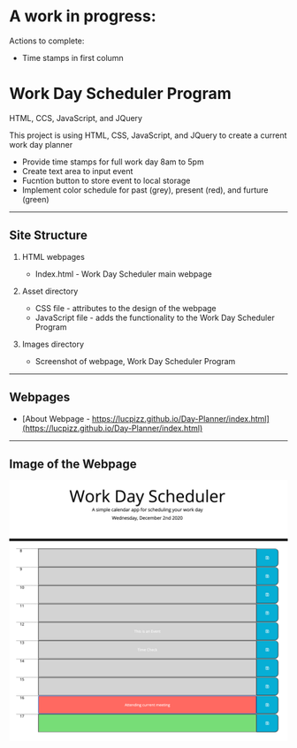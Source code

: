 # A work in progress:

Actions to complete:

- Time stamps in first column

# Work Day Scheduler Program

HTML, CCS, JavaScript, and JQuery

This project is using HTML, CSS, JavaScript, and JQuery to create a current work day planner

- Provide time stamps for full work day 8am to 5pm
- Create text area to input event
- Fucntion button to store event to local storage
- Implement color schedule for past (grey), present (red), and furture (green)

---

## Site Structure

1. HTML webpages

   - Index.html - Work Day Scheduler main webpage

2. Asset directory

   - CSS file - attributes to the design of the webpage
   - JavaScript file - adds the functionality to the Work Day Scheduler Program

3. Images directory
   - Screenshot of webpage, Work Day Scheduler Program

---

## Webpages

- [About Webpage - https://lucpizz.github.io/Day-Planner/index.html](https://lucpizz.github.io/Day-Planner/index.html)

---

## Image of the Webpage

![Screenshot of Work Day Scheduler webpage](/images/Day-Planner.png)
